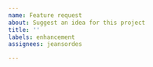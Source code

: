 ```yaml
---
name: Feature request
about: Suggest an idea for this project
title: ''
labels: enhancement
assignees: jeansordes

---
```



